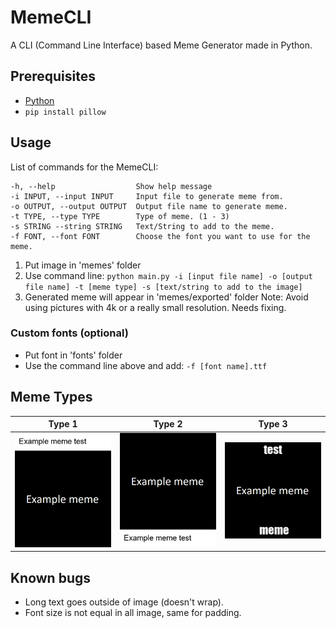 # MemeCLI
A CLI (Command Line Interface) based Meme Generator made in Python.

## Prerequisites
- [Python](https://www.python.org/)
- `pip install pillow`

## Usage
List of commands for the MemeCLI:
```
-h, --help                  Show help message
-i INPUT, --input INPUT     Input file to generate meme from.
-o OUTPUT, --output OUTPUT  Output file name to generate meme.
-t TYPE, --type TYPE        Type of meme. (1 - 3)
-s STRING --string STRING   Text/String to add to the meme.
-f FONT, --font FONT        Choose the font you want to use for the meme.
```

1. Put image in 'memes' folder
2. Use command line: `python main.py -i [input file name] -o [output file name] -t [meme type] -s [text/string to add to the image]`
3. Generated meme will appear in 'memes/exported' folder
Note: Avoid using pictures with 4k or a really small resolution. Needs fixing.

### Custom fonts (optional)
- Put font in 'fonts' folder
- Use the command line above and add: `-f [font name].ttf`

## Meme Types

| Type 1 	| Type 2 	| Type 3 	|
|--------	|--------	|--------	|
| <img src='memes/exported/example.png'>   	| <img src='memes/exported/example2.png'>   	| <img src='memes/exported/example3.png'>   	|

## Known bugs
- Long text goes outside of image (doesn't wrap).
- Font size is not equal in all image, same for padding.
